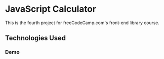 # JavaScript Calculator

This is the fourth project for freeCodeCamp.com's front-end library course.

## Technologies Used

### Demo
